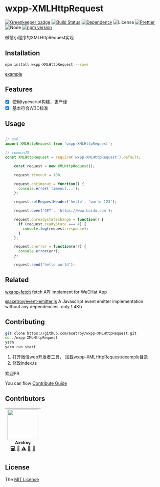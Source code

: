 # wxpp-XMLHttpRequest

[![Greenkeeper badge](https://badges.greenkeeper.io/axetroy/wxpp-XMLHttpRequest.svg)](https://greenkeeper.io/)
[![Build Status](https://travis-ci.org/axetroy/wxpp-XMLHttpRequest.svg?branch=master)](https://travis-ci.org/axetroy/wxpp-XMLHttpRequest)
[![Dependency](https://david-dm.org/axetroy/wxpp-XMLHttpRequest.svg)](https://david-dm.org/axetroy/wxpp-XMLHttpRequest)
![License](https://img.shields.io/badge/license-MIT-green.svg)
[![Prettier](https://img.shields.io/badge/Code%20Style-Prettier-green.svg)](https://github.com/prettier/prettier)
![Node](https://img.shields.io/badge/node-%3E=6.0-blue.svg?style=flat-square)
[![npm version](https://badge.fury.io/js/wxpp-XMLHttpRequest.svg)](https://badge.fury.io/js/wxpp-XMLHttpRequest)

微信小程序的XMLHttpRequest实现

## Installation
```bash
npm install wxpp-XMLHttpRequest --save
```

[example](https://github.com/axetroy/wxpp-XMLHttpRequest/tree/master/example)

## Features

- [x] 使用typescript构建，更严谨
- [x] 基本符合W3C标准

## Usage

```javascript

// es6
import XMLHttpRequest from 'wxpp-XMLHttpRequest';

// commonJS
const XMLHttpRequest = require('wxpp-XMLHttpRequest').default;

    const request = new XMLHttpRequest();

    request.timeout = 100;

    request.ontimeout = function() {
      console.error(`timeout...`);
    };

    request.setRequestHeader('hello', 'world 123');

    request.open('GET', 'https://www.baidu.com');

    request.onreadystatechange = function() {
      if (request.readyState === 4) {
        console.log(request.response);
      }
    };

    request.onerror = function(err) {
      console.error(err);
    };

    request.send('hello world');
```

## Related

[wxapp-fetch](https://github.com/axetroy/wxapp-fetch) fetch API implement for WeCHat App

[@axetroy/event-emitter.js](https://github.com/axetroy/event-emitter.js) A Javascript event emitter implementation without any dependencies. only 1.4Kb

## Contributing

```bash
git clone https://github.com/axetroy/wxpp-XMLHttpRequest.git
cd ./wxpp-XMLHttpRequest
yarn
yarn run start
```

1. 打开微信web开发者工具， 加载wxpp-XMLHttpRequest/example目录
2. 修改index.ts

欢迎PR.

You can flow [Contribute Guide](https://github.com/axetroy/wxpp-XMLHttpRequest/blob/master/contributing.md)

## Contributors

<!-- ALL-CONTRIBUTORS-LIST:START - Do not remove or modify this section -->
| [<img src="https://avatars1.githubusercontent.com/u/9758711?v=3" width="100px;"/><br /><sub>Axetroy</sub>](http://axetroy.github.io)<br />[💻](https://github.com/axetroy/wxpp-XMLHttpRequest/commits?author=axetroy "Code") [🔌](#plugin-axetroy "Plugin/utility libraries") [⚠️](https://github.com/axetroy/wxpp-XMLHttpRequest/commits?author=axetroy "Tests") [🐛](https://github.com/axetroy/wxpp-XMLHttpRequest/issues?q=author%3Aaxetroy "Bug reports") [🎨](#design-axetroy "Design") |
| :---: |
<!-- ALL-CONTRIBUTORS-LIST:END -->

## License

The [MIT License](https://github.com/axetroy/wxpp-XMLHttpRequest/blob/master/LICENSE)
